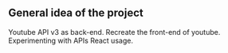 ## General idea of the project
Youtube API v3 as back-end.
Recreate the front-end of youtube.
Experimenting with APIs
React usage.